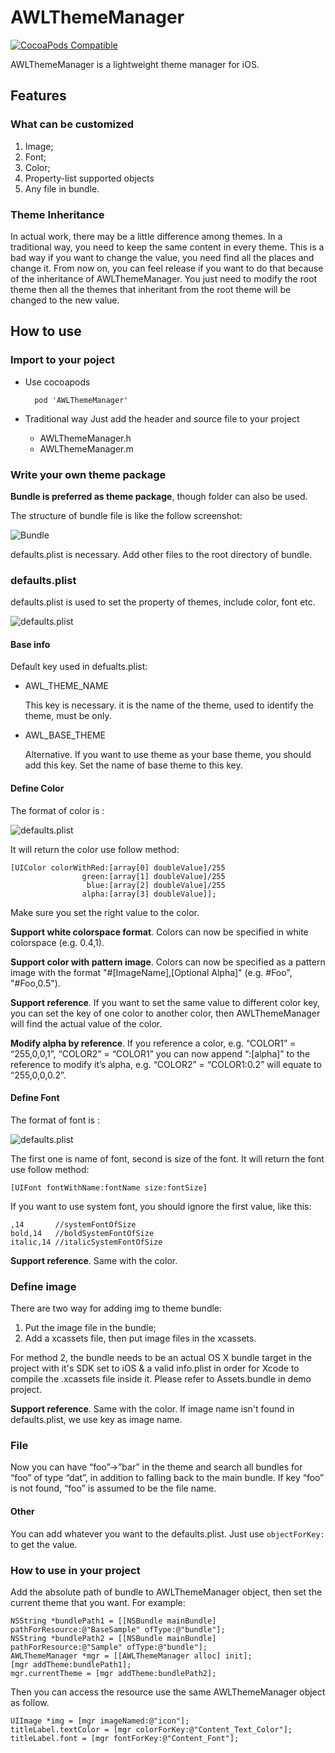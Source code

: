 # AWLThemeManager

[![CocoaPods Compatible](https://img.shields.io/cocoapods/v/AWLThemeManager.svg)](https://img.shields.io/cocoapods/v/AWLThemeManager.svg)

AWLThemeManager is a lightweight theme manager for iOS.
## Features

### What can be customized

1. Image;
2. Font;
3. Color;
4. Property-list supported objects
5. Any file in bundle.

### Theme Inheritance

In actual work, there may be a little difference among themes. In a traditional way, you need to keep the same content in every theme. This is a bad way if you want to change the value, you need find all the places and change it.
From now on, you can feel release if you want to do that because of the inheritance of AWLThemeManager. You just need to modify the root theme then all the themes that inheritant from the root theme will be changed to the new value.

## How to use

### Import to your poject

* Use cocoapods

        pod 'AWLThemeManager'
    
* Traditional way
	Just add the header and source file to your project
	* AWLThemeManager.h
	* AWLThemeManager.m

### Write your own theme package

**Bundle is preferred as theme package**, though folder can also be used.

The structure of bundle file is like the follow screenshot:

![Bundle](http://ww1.sinaimg.cn/large/73941b03jw1eq2u5jqhm2j204w01k3yg.jpg)

defaults.plist is necessary. Add other files to the root directory of bundle.

### defaults.plist
defaults.plist is used to set the property of themes, include color, font etc.

![defaults.plist](http://ww4.sinaimg.cn/large/73941b03jw1eq2u3kp0vpj20d0037t8x.jpg)

#### Base info
Default key used in defualts.plist:

* AWL_THEME_NAME

 	This key is necessary. it is the name of the theme, used to identify the theme, must be only. 

* AWL_BASE_THEME

	Alternative. If you want to use theme as your base theme, you should add this key. Set the name of base theme to this key.
	
#### Define Color
The format of color is :

![defaults.plist](http://ww1.sinaimg.cn/large/73941b03jw1eq2u3jquu6j20bc00mjr9.jpg)

It will return the color use follow method:
	
    [UIColor colorWithRed:[array[0] doubleValue]/255
                    green:[array[1] doubleValue]/255
                     blue:[array[2] doubleValue]/255
                    alpha:[array[3] doubleValue]];
    
Make sure you set the right value to the color.

**Support white colorspace format**. Colors can now be specified in white colorspace (e.g. 0.4,1).

**Support color with pattern image**. Colors can now be specified as a pattern image with the format "#[ImageName],[Optional Alpha]" (e.g. #Foo", "#Foo,0.5").

**Support reference**. If you want to set the same value to different color key, you can set the key of one color to another color, then AWLThemeManager will find the actual value of the color.

**Modify alpha by reference**. If you reference a color, e.g. “COLOR1” = “255,0,0,1”, “COLOR2” =
“COLOR1” you can now append “:[alpha]” to the reference to modify it’s
alpha, e.g. “COLOR2” = “COLOR1:0.2” will equate to “255,0,0,0.2”.

#### Define Font
The format of font is :

![defaults.plist](http://ww2.sinaimg.cn/large/73941b03jw1eq2u3l0thcj20c500rwed.jpg)

The first one is name of font, second is size of the font.
It will return the font use follow method:

	[UIFont fontWithName:fontName size:fontSize]
	
If you want to use system font, you should ignore the first value, like this:

	,14       //systemFontOfSize
    bold,14   //boldSystemFontOfSize
    italic,14 //italicSystemFontOfSize
    
**Support reference**. Same with the color.

### Define image
There are two way for adding img to theme bundle:

1. Put the image file in the bundle;
2. Add a xcassets file, then put image files in the xcassets.

For method 2, the bundle needs to be an actual OS X bundle target in the project with
it's SDK set to iOS & a valid info.plist in order for Xcode to compile
the .xcassets file inside it. Please refer to Assets.bundle in demo project.


**Support reference**. Same with the color. If image name isn't found in defaults.plist, we use key as image name.

### File
Now you can have “foo”->”bar” in the theme and search all bundles for
“foo” of type “dat”, in addition to falling back to the main bundle. If
key “foo” is not found, “foo” is assumed to be the file name.

#### Other
You can add whatever you want to the defaults.plist. Just use  `objectForKey:` to get the value.



### How to use in your project

Add the absolute path of bundle to AWLThemeManager object, then set the current theme that you want.
For example:

```objc
NSString *bundlePath1 = [[NSBundle mainBundle] pathForResource:@"BaseSample" ofType:@"bundle"];
NSString *bundlePath2 = [[NSBundle mainBundle] pathForResource:@"Sample" ofType:@"bundle"];
AWLThemeManager *mgr = [[AWLThemeManager alloc] init];
[mgr addTheme:bundlePath1];
mgr.currentTheme = [mgr addTheme:bundlePath2];
``` 

Then you can access the resource use the same AWLThemeManager object as follow.
	
```objc
UIImage *img = [mgr imageNamed:@"icon"];
titleLabel.textColor = [mgr colorForKey:@"Content_Text_Color"];
titleLabel.font = [mgr fontForKey:@"Content_Font"];
```






